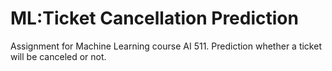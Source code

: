 # ML:Ticket Cancellation Prediction
Assignment for Machine Learning course AI 511. Prediction whether a ticket will be canceled or not.
